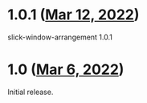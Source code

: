 # 1.0.1 ([Mar 12, 2022](https://github.com/ramensoftware/windhawk-mods/commit/f47bb64599d14f7357176ff83b64ba70a8f266d8))

slick-window-arrangement 1.0.1

# 1.0 ([Mar 6, 2022](https://github.com/ramensoftware/windhawk-mods/commit/85322d8095db39e00abcd70168b490c9602c43d4))

Initial release.
